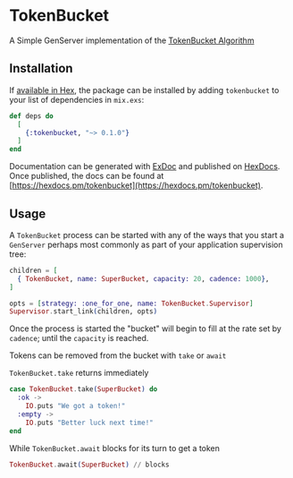 # TokenBucket

A Simple GenServer implementation of the [TokenBucket Algorithm](https://en.wikipedia.org/wiki/Token_bucket)

## Installation

If [available in Hex](https://hex.pm/docs/publish), the package can be installed
by adding `tokenbucket` to your list of dependencies in `mix.exs`:

```elixir
def deps do
  [
    {:tokenbucket, "~> 0.1.0"}
  ]
end
```

Documentation can be generated with [ExDoc](https://github.com/elixir-lang/ex_doc)
and published on [HexDocs](https://hexdocs.pm). Once published, the docs can
be found at [https://hexdocs.pm/tokenbucket](https://hexdocs.pm/tokenbucket).

## Usage

A `TokenBucket` process can be started with any of the ways that you start a `GenServer`
perhaps most commonly as part of your application supervision tree:

```elixir
children = [
  { TokenBucket, name: SuperBucket, capacity: 20, cadence: 1000},
]

opts = [strategy: :one_for_one, name: TokenBucket.Supervisor]
Supervisor.start_link(children, opts)
```

Once the process is started the "bucket" will begin to fill at the rate set by `cadence`;
until the `capacity` is reached.

Tokens can be removed from the bucket with `take` or `await`

`TokenBucket.take` returns immediately 

```elixir
case TokenBucket.take(SuperBucket) do
  :ok ->
    IO.puts "We got a token!"
  :empty ->
    IO.puts "Better luck next time!"
end
```

While `TokenBucket.await` blocks for its turn to get a token

```elixir
TokenBucket.await(SuperBucket) // blocks
```

